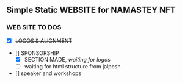 ## Simple Static WEBSITE for NAMASTEY NFT

### WEB SITE TO DOS

- [x] ~~LOGOS & ALIGNMENT~~
- [] SPONSORSHIP
  - [x] SECTION MADE, _waiting for logos_
  -[ ] waiting for html structure from jalpesh
- [] speaker and workshops  
